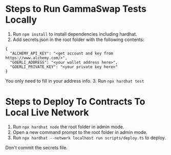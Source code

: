 # Steps to Run GammaSwap Tests Locally

1. Run ```npm install``` to install dependencies including hardhat.
2. Add secrets.json in the root folder with the following contents:
```
{
  "ALCHEMY_API_KEY": "<get account and key from https://www.alchemy.com/>",
  "GOERLI_ADDRESS": "<your wallet address here>",
  "GOERLI_PRIVATE_KEY": "<your private key here>"
}
```
You only need to fill in your address info.
3. Run ```npx hardhat test```

# Steps to Deploy To Contracts To Local Live Network

1. Run ```npx hardhat node``` the root folder in admin mode.
2. Open a new command prompt to the root folder in admin mode.
3. Run ```npx hardhat --network localhost run scripts/deploy.ts``` to deploy.

Don't commit the secrets file.
